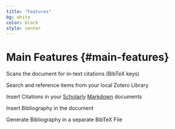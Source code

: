 ```yaml
---
title: "Features"
bg: white
color: black
style: center
---
```


# Main Features {#main-features}

Scans the document for in-text citations (BibTeX keys)

Search and reference items from your local Zotero Library

Insert Citations in your [Scholarly][5] [Markdown][6] documents

Insert Bibliography in the document

Generate Bibliography in a separate BibTeX File


[5]: http://scholarlymarkdown.com/
[6]: http://blog.martinfenner.org/2013/06/17/what-is-scholarly-markdown/